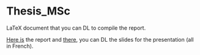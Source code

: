 # Thesis_MSc

LaTeX document that you can DL to compile the report.

[Here is](https://github.com/FrsLry/Thesis_MSc/blob/master/leroy_memoire_M2_19_20.pdf) the report and [there](https://github.com/FrsLry/Thesis_MSc/blob/master/soutenance_M2.pdf), you can DL the slides for the presentation (all in French). 
